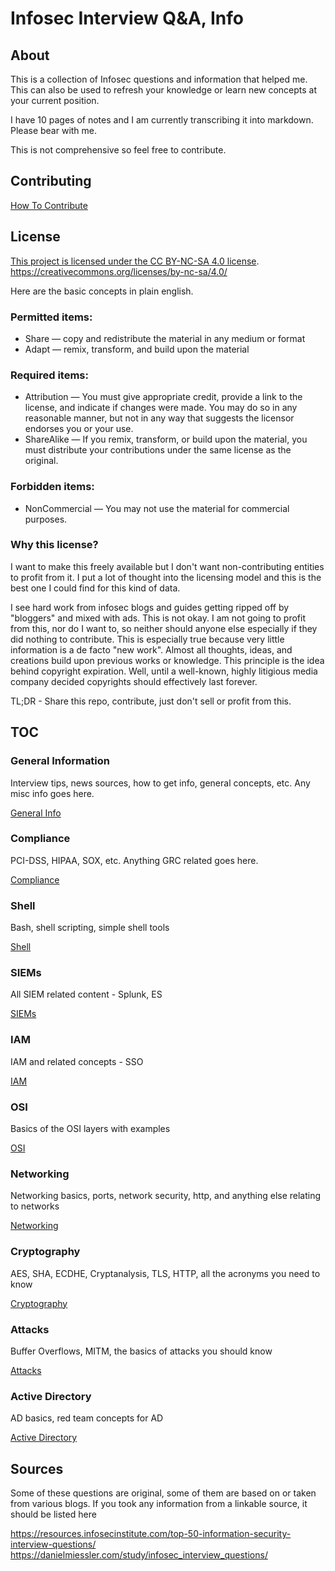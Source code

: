 # Infosec Interview Q&A, Info

## About

This is a collection of Infosec questions and information that helped me. This can also be used to refresh your knowledge or learn new concepts at your current position.


I have 10 pages of notes and I am currently transcribing it into markdown. Please bear with me.

This is not comprehensive so feel free to contribute.

## Contributing

[How To Contribute](CONTRIBUTING.md)

## License

[This project is licensed under the CC BY-NC-SA 4.0 license](license.md). 
https://creativecommons.org/licenses/by-nc-sa/4.0/

Here are the basic concepts in plain english.

### Permitted items:

* Share — copy and redistribute the material in any medium or format
* Adapt — remix, transform, and build upon the material 

### Required items:

* Attribution — You must give appropriate credit, provide a link to the license, and indicate if changes were made. You may do so in any reasonable manner, but not in any way that suggests the licensor endorses you or your use. 
* ShareAlike — If you remix, transform, or build upon the material, you must distribute your contributions under the same license as the original. 

### Forbidden items:

* NonCommercial — You may not use the material for commercial purposes. 

### Why this license?

I want to make this freely available but I don't want non-contributing entities to profit from it. I put a lot of thought into the licensing model and this is the best one I could find for this kind of data. 

I see hard work from infosec blogs and guides getting ripped off by "bloggers" and mixed with ads. This is not okay. I am not going to profit from this, nor do I want to, so neither should anyone else especially if they did nothing to contribute. This is especially true because very little information is a de facto "new work". Almost all thoughts, ideas, and creations build upon previous works or knowledge. This principle is the idea behind copyright expiration. Well, until a well-known, highly litigious media company decided copyrights should effectively last forever.

TL;DR - Share this repo, contribute, just don't sell or profit from this.

## TOC

### General Information
Interview tips, news sources, how to get info, general concepts, etc. Any misc info goes here.

[General Info](Info/general_info.md)

### Compliance
PCI-DSS, HIPAA, SOX, etc. Anything GRC related goes here.

[Compliance](Info/compliance.md)

### Shell
Bash, shell scripting, simple shell tools

[Shell](Info/Shell.md)

### SIEMs
All SIEM related content - Splunk, ES

[SIEMs](Info/siem.md)

### IAM
IAM and related concepts - SSO

[IAM](Info/iam.md)

### OSI
Basics of the OSI layers with examples

[OSI](Info/OSI.md)

### Networking
Networking basics, ports, network security, http, and anything else relating to networks

[Networking](Info/Networking.md)

### Cryptography
AES, SHA, ECDHE, Cryptanalysis, TLS, HTTP, all the acronyms you need to know

[Cryptography](Info/Cryptography.md)

### Attacks
Buffer Overflows, MITM, the basics of attacks you should know

[Attacks](Info/Attacks.md)

### Active Directory
AD basics, red team concepts for AD

[Active Directory](Info/Active_directory_.md)


## Sources
Some of these questions are original, some of them are based on or taken from various blogs. If you took any information from a linkable source, it should be listed here

https://resources.infosecinstitute.com/top-50-information-security-interview-questions/
https://danielmiessler.com/study/infosec_interview_questions/